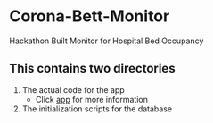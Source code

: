 # Corona-Bett-Monitor
Hackathon Built Monitor for Hospital Bed Occupancy

## This contains two directories
1. The actual code for the app
    * Click [app](./app/) for more information
1. The initialization scripts for the database
